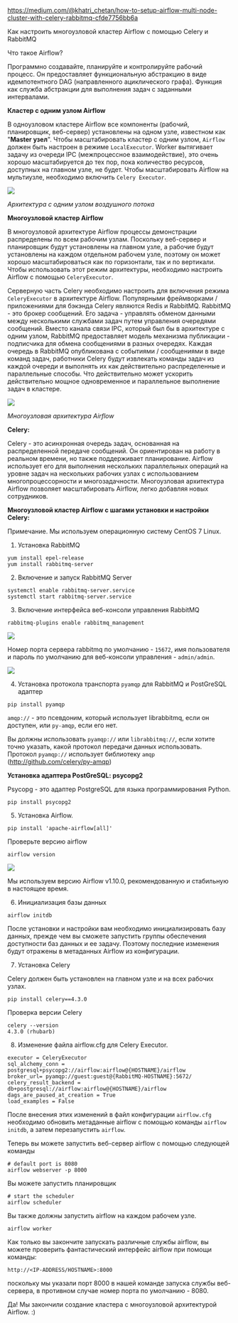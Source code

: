 https://medium.com/@khatri_chetan/how-to-setup-airflow-multi-node-cluster-with-celery-rabbitmq-cfde7756bb6a

Как настроить многоузловой кластер Airflow с помощью Celery и RabbitMQ

Что такое Airflow?

Программно создавайте, планируйте и контролируйте рабочий процесс. Он предоставляет функциональную абстракцию в виде идемпотентного DAG (направленного ациклического графа). Функция как служба абстракции для выполнения задач с заданными интервалами.

**Кластер с одним узлом Airflow**

В одноузловом кластере Airflow все компоненты (рабочий, планировщик, веб-сервер) установлены на одном узле, известном как "**Master узел**". Чтобы масштабировать кластер с одним узлом, `Airflow` должен быть настроен в режиме `LocalExecutor`. Worker вытягивает задачу из очереди IPC (межпроцессное взаимодействие), это очень хорошо масштабируется до тех пор, пока количество ресурсов, доступных на главном узле, не будет. Чтобы масштабировать Airflow на мультиузле, необходимо включить `Celery Executor`.

![](https://habrastorage.org/webt/g_/ue/mb/g_uembs8k7irgrfhuwdl-zcjl34.png)

*Архитектура с одним узлом воздушного потока*



**Многоузловой кластер Airflow**

В многоузловой архитектуре Airflow процессы демонстрации распределены по всем рабочим узлам. Поскольку веб-сервер и планировщик будут установлены на главном узле, а рабочие будут установлены на каждом отдельном рабочем узле, поэтому он может хорошо масштабироваться как по горизонтали, так и по вертикали. Чтобы использовать этот режим архитектуры, необходимо настроить Airflow с помощью `CeleryExecutor`.

Серверную часть Celery необходимо настроить для включения режима `CeleryExecutor` в архитектуре Airflow. Популярными фреймворками / приложениями для бэкэнда Celery являются Redis и RabbitMQ. RabbitMQ - это брокер сообщений. Его задача - управлять обменом данными между несколькими службами задач путем управления очередями сообщений. Вместо канала связи IPC, который был бы в архитектуре с одним узлом, RabbitMQ предоставляет модель механизма публикации - подписчика для обмена сообщениями в разных очередях. Каждая очередь в RabbitMQ опубликована с событиями / сообщениями в виде команд задач, работники Celery будут извлекать команды задач из каждой очереди и выполнять их как действительно распределенные и параллельные способы. Что действительно может ускорить действительно мощное одновременное и параллельное выполнение задач в кластере.

![](https://habrastorage.org/webt/ww/5x/ot/ww5xot0xyqyhtzzst7h2yxftoty.png)

*Многоузловая архитектура Airflow*



**Celery:**

Celery - это асинхронная очередь задач, основанная на распределенной передаче сообщений. Он ориентирован на работу в реальном времени, но также поддерживает планирование. Airflow использует его для выполнения нескольких параллельных операций на уровне задач на нескольких рабочих узлах с использованием многопроцессорности и многозадачности. Многоузловая архитектура Airflow позволяет масштабировать Airflow, легко добавляя новых сотрудников.


**Многоузловой кластер Airflow с шагами установки и настройки Celery:**

Примечание. Мы используем операционную систему CentOS 7 Linux.

1. Установка RabbitMQ

```
yum install epel-release
yum install rabbitmq-server
```

2. Включение и запуск RabbitMQ Server

```
systemctl enable rabbitmq-server.service
systemctl start rabbitmq-server.service
```

3. Включение интерфейса веб-консоли управления RabbitMQ

```
rabbitmq-plugins enable rabbitmq_management
```

![](https://habrastorage.org/webt/-m/az/c9/-mazc90wejh6tbhw4i9wkx3ryry.png)

Номер порта сервера rabbitmq по умолчанию - `15672`, имя пользователя и пароль по умолчанию для веб-консоли управления - `admin/admin`.

![](https://habrastorage.org/webt/vw/lt/wu/vwltwuqgmlt_gmbbqjeaqbbemng.png)

4. Установка протокола транспорта `pyamqp` для RabbitMQ и PostGreSQL адаптер

```
pip install pyamqp
```

`amqp://` - это псевдоним, который использует librabbitmq, если он доступен, или `py-amqp`, если его нет.

Вы должны использовать `pyamqp://` или `librabbitmq://`, если хотите точно указать, какой протокол передачи данных использовать. Протокол `pyamqp://` использует библиотеку `amqp` (http://github.com/celery/py-amqp)

**Установка адаптера PostGreSQL: psycopg2**

Psycopg - это адаптер PostgreSQL для языка программирования Python.

```
pip install psycopg2
```

5. Установка Airflow.

```
pip install 'apache-airflow[all]'
```

Проверьте версию airflow

```
airflow version
```

![](https://habrastorage.org/webt/ni/-p/z_/ni-pz_nqcodhqqkh4brouiq7p64.png)

Мы используем версию Airflow v1.10.0, рекомендованную и стабильную в настоящее время.

6. Инициализация базы данных

```
airflow initdb
```

После установки и настройки вам необходимо инициализировать базу данных, прежде чем вы сможете запустить группы обеспечения доступности баз данных и ее задачу. Поэтому последние изменения будут отражены в метаданных Airflow из конфигурации.


7. Установка Celery

Celery должен быть установлен на главном узле и на всех рабочих узлах.

```
pip install celery==4.3.0
```

Проверка версии Celery

```
celery --version
4.3.0 (rhubarb)
```

8. Изменение файла airflow.cfg для Celery Executor.

```
executor = CeleryExecutor
sql_alchemy_conn = postgresql+psycopg2://airflow:airflow@{HOSTNAME}/airflow 
broker_url= pyamqp://guest:guest@{RabbitMQ-HOSTNAME}:5672/
celery_result_backend = db+postgresql://airflow:airflow@{HOSTNAME}/airflow 
dags_are_paused_at_creation = True
load_examples = False
```

После внесения этих изменений в файл конфигурации `airflow.cfg` необходимо обновить метаданные airflow с помощью команды `airflow initdb`, а затем перезапустить `airflow`.

Теперь вы можете запустить веб-сервер airflow с помощью следующей команды

```
# default port is 8080
airflow webserver -p 8000
```

Вы можете запустить планировщик

```
# start the scheduler
airflow scheduler
```

Вы также должны запустить airflow на каждом рабочем узле.

```
airflow worker
```

Как только вы закончите запускать различные службы airflow, вы можете проверить фантастический интерфейс airflow при помощи команды:

```
http://<IP-ADDRESS/HOSTNAME>:8000
```

поскольку мы указали порт 8000 в нашей команде запуска службы веб-сервера, в противном случае номер порта по умолчанию - 8080.

Да! Мы закончили создание кластера с многоузловой архитектурой Airflow. :)
